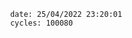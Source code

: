 

                date: 25/04/2022 23:20:01
                cycles: 100080

                         